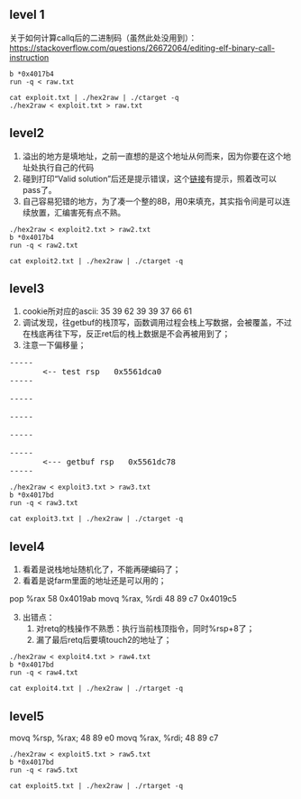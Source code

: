 
## level 1

关于如何计算callq后的二进制码（虽然此处没用到）：https://stackoverflow.com/questions/26672064/editing-elf-binary-call-instruction

```shell
b *0x4017b4
run -q < raw.txt

cat exploit.txt | ./hex2raw | ./ctarget -q
./hex2raw < exploit.txt > raw.txt
```


## level2

1. 溢出的地方是填地址，之前一直想的是这个地址从何而来，因为你要在这个地址处执行自己的代码
2. 碰到打印“Valid solution”后还是提示错误，这个[链接](https://stackoverflow.com/questions/53255874/buffer-overflow-attack-the-attack-lab-phase-2)有提示，照着改可以pass了。
3. 自己容易犯错的地方，为了凑一个整的8B，用0来填充，其实指令间是可以连续放置，汇编害死有点不熟。

```shell
./hex2raw < exploit2.txt > raw2.txt
b *0x4017b4
run -q < raw2.txt

cat exploit2.txt | ./hex2raw | ./ctarget -q

```

## level3

1. cookie所对应的ascii:  35 39 62 39 39 37 66 61
2. 调试发现，往getbuf的栈顶写，函数调用过程会栈上写数据，会被覆盖，不过在栈底再往下写，反正ret后的栈上数据是不会再被用到了；
3. 注意一下偏移量；

<pre>
-----
       <-- test rsp   0x5561dca0
-----

-----

-----

-----

-----
       <--- getbuf rsp   0x5561dc78
-----
</pre>

```shell
./hex2raw < exploit3.txt > raw3.txt
b *0x4017bd
run -q < raw3.txt

cat exploit3.txt | ./hex2raw | ./ctarget -q

```

## level4

1. 看着是说栈地址随机化了，不能再硬编码了；
2. 看着是说farm里面的地址还是可以用的；

pop %rax         58        0x4019ab
movq %rax, %rdi  48 89 c7  0x4019c5

3. 出错点：
   1. 对retq的栈操作不熟悉：执行当前栈顶指令，同时%rsp+8了；
   2. 漏了最后retq后要填touch2的地址了；

```shell
./hex2raw < exploit4.txt > raw4.txt
b *0x4017bd
run -q < raw4.txt

cat exploit4.txt | ./hex2raw | ./rtarget -q

```

## level5

movq %rsp, %rax;   48 89 e0 
movq %rax, %rdi;   48 89 c7


```shell
./hex2raw < exploit5.txt > raw5.txt
b *0x4017bd
run -q < raw5.txt

cat exploit5.txt | ./hex2raw | ./rtarget -q
```